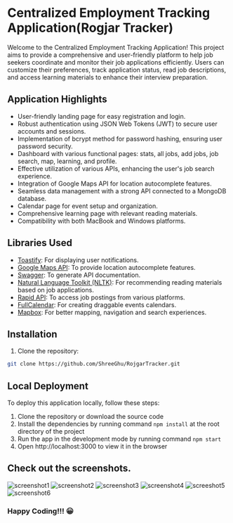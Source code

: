 # Centralized Employment Tracking Application(Rogjar Tracker)

Welcome to the Centralized Employment Tracking Application! This project aims to provide a comprehensive and user-friendly platform to help job seekers coordinate and monitor their job applications efficiently. Users can customize their preferences, track application status, read job descriptions, and access learning materials to enhance their interview preparation.

## Application Highlights

- User-friendly landing page for easy registration and login.
- Robust authentication using JSON Web Tokens (JWT) to secure user accounts and sessions.
- Implementation of bcrypt method for password hashing, ensuring user password security.
- Dashboard with various functional pages: stats, all jobs, add jobs, job search, map, learning, and profile.
- Effective utilization of various APIs, enhancing the user's job search experience.
- Integration of Google Maps API for location autocomplete features.
- Seamless data management with a strong API connected to a MongoDB database.
- Calendar page for event setup and organization.
- Comprehensive learning page with relevant reading materials.
- Compatibility with both MacBook and Windows platforms.

## Libraries Used

- [Toastify](https://github.com/fkhadra/react-toastify): For displaying user notifications.
- [Google Maps API](https://developers.google.com/maps/documentation): To provide location autocomplete features.
- [Swagger](https://swagger.io/docs/specification/2-0/basic-structure/): To generate API documentation.
- [Natural Language Toolkit (NLTK)](https://github.com/nltk/nltk): For recommending reading materials based on job applications.
- [Rapid API](https://docs.rapidapi.com/): To access job postings from various platforms.
- [FullCalendar](https://github.com/fullcalendar/fullcalendar): For creating draggable events calendars.
- [Mapbox](https://docs.mapbox.com/): For better mapping, navigation and search experiences.

## Installation

1. Clone the repository:

```bash
git clone https://github.com/ShreeGhu/RojgarTracker.git
```

## Local Deployment

To deploy this application locally, follow these steps:

1. Clone the repository or download the source code
1. Install the dependencies by running command `npm install` at the root directory of the project
1. Run the app in the development mode by running command `npm start`
1. Open http://localhost:3000 to view it in the browser

## Check out the screenshots.
![screenshot1](https://github.com/ShreeGhu/RojgarTracker/assets/99575211/552acbdd-fd4b-417f-b2b1-f413ca2390ec)
![screenshot2](https://github.com/ShreeGhu/RojgarTracker/assets/99575211/5a1dd605-4bfa-4648-8e65-b34b28a79ddd)
![screenshot3](https://github.com/ShreeGhu/RojgarTracker/assets/99575211/7d839863-1fcb-4269-9a11-dfa97157c1c6)
![screenshot4](https://github.com/ShreeGhu/RojgarTracker/assets/99575211/0d8e6513-3913-42f3-807d-8a8b2223d2b0)
![screeshot5](https://github.com/ShreeGhu/RojgarTracker/assets/99575211/d8270f62-2661-4647-bdce-24e971106597)
![screenshot6](https://github.com/ShreeGhu/RojgarTracker/assets/99575211/d9e4720f-5ff4-4ea9-9b67-a9c7623b97d1)

### Happy Coding!!! :grinning:



